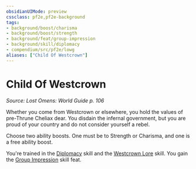 ```yaml
---
obsidianUIMode: preview
cssclass: pf2e,pf2e-background
tags:
- background/boost/charisma
- background/boost/strength
- background/feat/group-impression
- background/skill/diplomacy
- compendium/src/pf2e/lowg
aliases: ["Child Of Westcrown"]
---
```

# Child Of Westcrown
*Source: Lost Omens: World Guide p. 106*  

Whether you come from Westcrown or elsewhere, you hold the values of pre-Thrune Cheliax dear. You disdain the infernal government, but you are proud of your country and do not consider yourself a rebel.

Choose two ability boosts. One must be to Strength or Charisma, and one is a free ability boost.

You're trained in the [Diplomacy](../../skills.md#Diplomacy) skill and the [Westcrown Lore](../../skills.md#Lore) skill. You gain the [Group Impression](../../feats/group-impression.md) skill feat.
